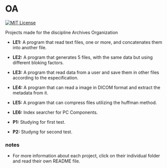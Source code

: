 # OA
[![MIT License](https://img.shields.io/badge/license-MIT-blue.svg?style=flat)](https://github.com/vitordullens/OA/blob/master/LICENSE)

Projects made for the discipline Archives Organization

- **LE1:** A program that read text files, one or more, and concatenates them into another file.
   
- **LE2:** A program that generates 5 files, with the same data but using different bloking factors.
   
- **LE3:** A program that read data from a user and save them in other files according to the especification.
   
- **LE4:** A program that can read a image in DICOM format and extract the metadata from it.
   
- **LE5:** A program that can compress files utilizing the huffman method.

- **LE6:** Index searcher for PC Components.

- **P1:** Studying for first test.

- **P2:** Studyng for second test.
   
### notes
- For more information about each project, click on their individual folder and read their own README file.
